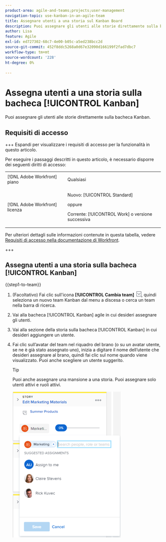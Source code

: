 ```yaml
---
product-area: agile-and-teams;projects;user-management
navigation-topic: use-kanban-in-an-agile-team
title: Assegnare utenti a una storia sul Kanban Board
description: Puoi assegnare gli utenti alle storie direttamente sulla bacheca Kanban.
author: Lisa
feature: Agile
exl-id: ed727302-68c7-4e00-b05c-a5ed238bcc2d
source-git-commit: 452f8ddc5268a0d67e32090d166199f2fad7dbc7
workflow-type: tm+mt
source-wordcount: '228'
ht-degree: 0%

---
```


# Assegna utenti a una storia sulla bacheca [!UICONTROL Kanban]

Puoi assegnare gli utenti alle storie direttamente sulla bacheca Kanban.

## Requisiti di accesso

+++ Espandi per visualizzare i requisiti di accesso per la funzionalità in questo articolo.

Per eseguire i passaggi descritti in questo articolo, è necessario disporre dei seguenti diritti di accesso:

<table style="table-layout:auto"> 
 <col> 
 </col> 
 <col> 
 </col> 
 <tbody> 
  <tr> 
   <td role="rowheader">[!DNL Adobe Workfront] piano</td> 
   <td> <p>Qualsiasi</p> </td> 
  </tr> 
  <tr> 
   <td role="rowheader">[!DNL Adobe Workfront] licenza</td> 
   <td> <p>Nuovo: [!UICONTROL Standard]</p> 
   oppure
   <p>Corrente: [!UICONTROL Work] o versione successiva</p> </td> 
  </tr>
 </tbody> 
</table>

Per ulteriori dettagli sulle informazioni contenute in questa tabella, vedere [Requisiti di accesso nella documentazione di Workfront](/help/quicksilver/administration-and-setup/add-users/access-levels-and-object-permissions/access-level-requirements-in-documentation.md).

+++

## Assegna utenti a una storia sulla bacheca [!UICONTROL Kanban]

{{step1-to-team}}

1. (Facoltativo) Fai clic sull&#39;icona **[!UICONTROL Cambia team]** ![Cambia team](assets/switch-team-icon.png), quindi seleziona un nuovo team Kanban dal menu a discesa o cerca un team nella barra di ricerca.

1. Vai alla bacheca [!UICONTROL Kanban] agile in cui desideri assegnare gli utenti.
1. Vai alla sezione della storia sulla bacheca [!UICONTROL Kanban] in cui desideri aggiungere un utente.
1. Fai clic sull’avatar del team nel riquadro del brano (o su un avatar utente, se ne è già stato assegnato uno), inizia a digitare il nome dell’utente che desideri assegnare al brano, quindi fai clic sul nome quando viene visualizzato. Puoi anche scegliere un utente suggerito.

   >[!TIP]
   >
   >Puoi anche assegnare una mansione a una storia. Puoi assegnare solo utenti attivi e ruoli attivi.

   ![Aggiungi assegnazione alla scheda delle storie](assets/addassignmenttostorycard-350x472.png)
